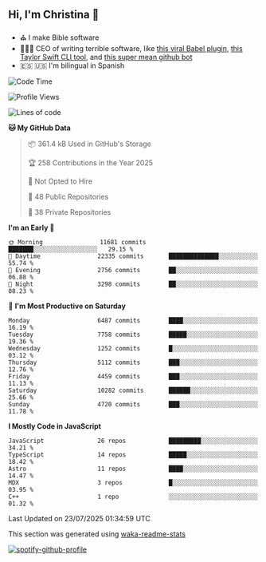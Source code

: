 ## Hi, I'm Christina 👋

- ⛪️ I make Bible software
- 👩🏼‍💻 CEO of writing terrible software, like [this viral Babel plugin](https://www.instagram.com/reel/Cxvwz76vBus/), [this Taylor Swift CLI tool](https://github.com/christina-de-martinez/swift-commits), and [this super mean github bot](https://github.com/christina-de-martinez/roast-my-code)
- 🇪🇸 🇺🇸 I'm bilingual in Spanish

<!--START_SECTION:waka-->
![Code Time](http://img.shields.io/badge/Code%20Time-221%20hrs%207%20mins-blue)

![Profile Views](http://img.shields.io/badge/Profile%20Views-2-blue)

![Lines of code](https://img.shields.io/badge/From%20Hello%20World%20I%27ve%20Written-25.2%20million%20lines%20of%20code-blue)

**🐱 My GitHub Data** 

> 📦 361.4 kB Used in GitHub's Storage 
 > 
> 🏆 258 Contributions in the Year 2025
 > 
> 🚫 Not Opted to Hire
 > 
> 📜 48 Public Repositories 
 > 
> 🔑 38 Private Repositories 
 > 
**I'm an Early 🐤** 

```text
🌞 Morning                11681 commits       ███████░░░░░░░░░░░░░░░░░░   29.15 % 
🌆 Daytime                22335 commits       ██████████████░░░░░░░░░░░   55.74 % 
🌃 Evening                2756 commits        ██░░░░░░░░░░░░░░░░░░░░░░░   06.88 % 
🌙 Night                  3298 commits        ██░░░░░░░░░░░░░░░░░░░░░░░   08.23 % 
```
📅 **I'm Most Productive on Saturday** 

```text
Monday                   6487 commits        ████░░░░░░░░░░░░░░░░░░░░░   16.19 % 
Tuesday                  7758 commits        █████░░░░░░░░░░░░░░░░░░░░   19.36 % 
Wednesday                1252 commits        █░░░░░░░░░░░░░░░░░░░░░░░░   03.12 % 
Thursday                 5112 commits        ███░░░░░░░░░░░░░░░░░░░░░░   12.76 % 
Friday                   4459 commits        ███░░░░░░░░░░░░░░░░░░░░░░   11.13 % 
Saturday                 10282 commits       ██████░░░░░░░░░░░░░░░░░░░   25.66 % 
Sunday                   4720 commits        ███░░░░░░░░░░░░░░░░░░░░░░   11.78 % 
```


**I Mostly Code in JavaScript** 

```text
JavaScript               26 repos            █████████░░░░░░░░░░░░░░░░   34.21 % 
TypeScript               14 repos            █████░░░░░░░░░░░░░░░░░░░░   18.42 % 
Astro                    11 repos            ████░░░░░░░░░░░░░░░░░░░░░   14.47 % 
MDX                      3 repos             █░░░░░░░░░░░░░░░░░░░░░░░░   03.95 % 
C++                      1 repo              ░░░░░░░░░░░░░░░░░░░░░░░░░   01.32 % 
```




 Last Updated on 23/07/2025 01:34:59 UTC
<!--END_SECTION:waka-->

This section was generated using [waka-readme-stats](https://github.com/anmol098/waka-readme-stats)

[![spotify-github-profile](https://spotify-github-profile.kittinanx.com/api/view?uid=1228436873&cover_image=true&theme=default&show_offline=false&background_color=121212&interchange=false&bar_color=53b14f&bar_color_cover=false)](https://spotify-github-profile.kittinanx.com/api/view?uid=1228436873&redirect=true)

